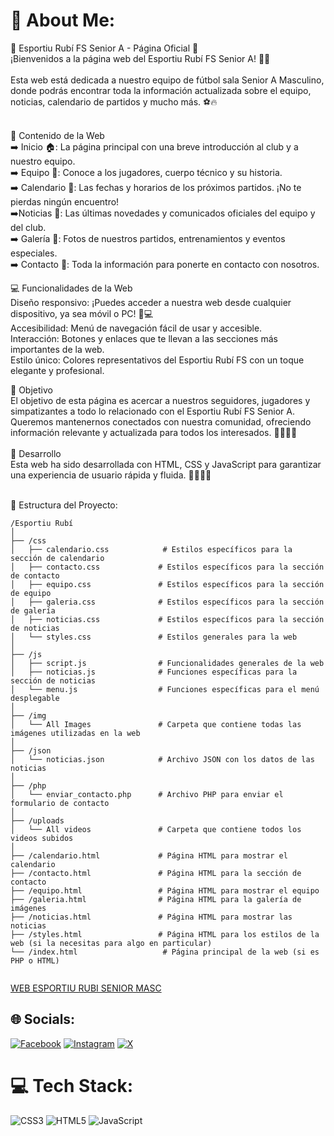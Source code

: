 # 💫 About Me:
🌟 Esportiu Rubí FS Senior A - Página Oficial 🌟<br>¡Bienvenidos a la página web del Esportiu Rubí FS Senior A! 🙌💥<br><br>Esta web está dedicada a nuestro equipo de fútbol sala Senior A Masculino, donde podrás encontrar toda la información actualizada sobre el equipo, noticias, calendario de partidos y mucho más. ⚽️🔥<br><br>

📝 Contenido de la Web<br>
➡️ Inicio 🏠: La página principal con una breve introducción al club y a nuestro equipo.<br>
➡️ Equipo 👥: Conoce a los jugadores, cuerpo técnico y su historia.<br>
➡️ Calendario 📅: Las fechas y horarios de los próximos partidos. ¡No te pierdas ningún encuentro!<br>
➡️Noticias 📰: Las últimas novedades y comunicados oficiales del equipo y del club.<br>
➡️ Galería 📸: Fotos de nuestros partidos, entrenamientos y eventos especiales.<br>
➡️ Contacto 📧: Toda la información para ponerte en contacto con nosotros.<br>

💻 Funcionalidades de la Web<br>
Diseño responsivo: ¡Puedes acceder a nuestra web desde cualquier dispositivo, ya sea móvil o PC! 📱💻<br>
Accesibilidad: Menú de navegación fácil de usar y accesible.<br>
Interacción: Botones y enlaces que te llevan a las secciones más importantes de la web.<br>
Estilo único: Colores representativos del Esportiu Rubí FS con un toque elegante y profesional.<br>

🎯 Objetivo<br>El objetivo de esta página es acercar a nuestros seguidores, jugadores y simpatizantes a todo lo relacionado con el Esportiu Rubí FS Senior A. Queremos mantenernos conectados con nuestra comunidad, ofreciendo información relevante y actualizada para todos los interesados. 🙋‍♂️🙋‍♀️<br><br>🚀 Desarrollo<br>Esta web ha sido desarrollada con HTML, CSS y JavaScript para garantizar una experiencia de usuario rápida y fluida. 👨‍💻👩‍💻<br><br>

📂 Estructura del Proyecto:
```
/Esportiu Rubí
│
├── /css
│   ├── calendario.css            # Estilos específicos para la sección de calendario
│   ├── contacto.css             # Estilos específicos para la sección de contacto
│   ├── equipo.css               # Estilos específicos para la sección de equipo
│   ├── galeria.css              # Estilos específicos para la sección de galería
│   ├── noticias.css             # Estilos específicos para la sección de noticias
│   └── styles.css               # Estilos generales para la web
│
├── /js
│   ├── script.js                # Funcionalidades generales de la web
│   ├── noticias.js              # Funciones específicas para la sección de noticias
│   └── menu.js                  # Funciones específicas para el menú desplegable
│
├── /img
│   └── All Images               # Carpeta que contiene todas las imágenes utilizadas en la web
│
├── /json
│   └── noticias.json            # Archivo JSON con los datos de las noticias
│
├── /php
│   └── enviar_contacto.php      # Archivo PHP para enviar el formulario de contacto
│
├── /uploads
│   └── All videos               # Carpeta que contiene todos los videos subidos
│
├── /calendario.html             # Página HTML para mostrar el calendario
├── /contacto.html               # Página HTML para la sección de contacto
├── /equipo.html                 # Página HTML para mostrar el equipo
├── /galeria.html                # Página HTML para la galería de imágenes
├── /noticias.html               # Página HTML para mostrar las noticias
├── /styles.html                 # Página HTML para los estilos de la web (si la necesitas para algo en particular)
└── /index.html                   # Página principal de la web (si es PHP o HTML)
      
```
[WEB ESPORTIU RUBI SENIOR MASC](https://seniorfutsal.netlify.app)



## 🌐 Socials:
[![Facebook](https://img.shields.io/badge/Facebook-%231877F2.svg?logo=Facebook&logoColor=white)](https://facebook.com/https://www.facebook.com/esportiurubifs/?locale=es_ES) [![Instagram](https://img.shields.io/badge/Instagram-%23E4405F.svg?logo=Instagram&logoColor=white)](https://instagram.com/https://www.instagram.com/esportiurubifs/) [![X](https://img.shields.io/badge/X-black.svg?logo=X&logoColor=white)](https://x.com/https://x.com/esportiurubifs?s=11&t=e5vpZSyaAc1aYqI4skm5Jw) 

# 💻 Tech Stack:
![CSS3](https://img.shields.io/badge/css3-%231572B6.svg?style=for-the-badge&logo=css3&logoColor=white) ![HTML5](https://img.shields.io/badge/html5-%23E34F26.svg?style=for-the-badge&logo=html5&logoColor=white) ![JavaScript](https://img.shields.io/badge/javascript-%23323330.svg?style=for-the-badge&logo=javascript&logoColor=%23F7DF1E)

